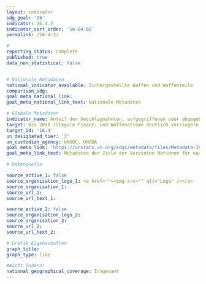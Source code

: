 ```yaml
---
layout: indicator
sdg_goal: '16'
indicator: 16.4.2
indicator_sort_order: '16-04-02'
permalink: /16-4-2/

#
reporting_status: complete
published: true
data_non_statistical: false


# Nationale Metadaten
national_indicator_available: Sichergestellte Waffen und Waffenteile
comparison_sdg:
goal_meta_national_link:
goal_meta_national_link_text: Nationale Metadaten

# Globale Metadaten
indicator_name: Anteil der beschlagnahmten, aufgegriffenen oder abgegebenen Waffen, deren illegale Herkunft oder Verwendung von einer zuständigen Behörde in Übereinstimmung mit internationalen Methoden nachverfolgt oder festgestellt wurde
target: Bis 2030 illegale Finanz- und Waffenströme deutlich verringern, die Wiedererlangung und Rückgabe gestohlener Vermögenswerte verstärken und alle Formen der organisierten Kriminalität bekämpfen
target_id: '16.4'
un_designated_tier: '3'
un_custodian_agency: UNODC, UNODA
goal_meta_link: 'https://unstats.un.org/sdgs/metadata/files/Metadata-16-04-02.pdf'
goal_meta_link_text: Metadaten der Ziele der Vereinten Nationen für nachhaltige Entwicklung

# Datenquelle

source_active_1: false
source_organisation_logo_1: <a href=""><img src="" alt="Logo" /></a>
source_organisation_1:
source_url_1:
source_url_text_1:

source_active_2: false
source_organisation_logo_2:
source_organisation_2:
source_url_2:
source_url_text_2:

# Grafik Eigenschaften
graph_title:
graph_type: line

#Nicht ändern!
national_geographical_coverage: Insgesamt
---
```


